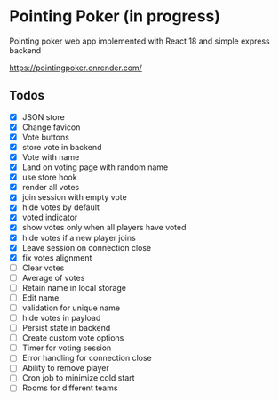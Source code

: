 # Pointing Poker (in progress)
Pointing poker web app implemented with React 18 and simple express backend

https://pointingpoker.onrender.com/

## Todos
- [x] JSON store
- [x] Change favicon
- [x] Vote buttons
- [x] store vote in backend
- [x] Vote with name
- [x] Land on voting page with random name
- [x] use store hook
- [x] render all votes
- [x] join session with empty vote
- [x] hide votes by default
- [x] voted indicator
- [x] show votes only when all players have voted
- [x] hide votes if a new player joins
- [x] Leave session on connection close
- [x] fix votes alignment
- [ ] Clear votes
- [ ] Average of votes
- [ ] Retain name in local storage
- [ ] Edit name
- [ ] validation for unique name
- [ ] hide votes in payload
- [ ] Persist state in backend
- [ ] Create custom vote options
- [ ] Timer for voting session
- [ ] Error handling for connection close
- [ ] Ability to remove player
- [ ] Cron job to minimize cold start
- [ ] Rooms for different teams
